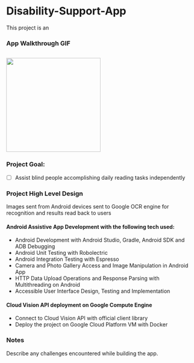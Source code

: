 # Disability-Support-App

This project is an 


### App Walkthrough GIF
<img src="http://g.recordit.co/Y8ST3OOfFp.gif" width=250><br>
---

### Project Goal: 
- [ ] Assist blind people accomplishing daily reading tasks independently
### Project High Level Design
Images sent from Android devices sent to Google OCR engine for recognition and results read back to users

#### Android Assistive App Development with the following tech used:
- Android Development with Android Studio, Gradle, Android SDK and ADB Debugging  
- Android Unit Testing with Robolectric  
- Android Integration Testing with Espresso  
- Camera and Photo Gallery Access and Image Manipulation in Android App  
- HTTP Data Upload Operations and Response Parsing with Multithreading on Android  
- Accessible User Interface Design, Testing and Implementation  

#### Cloud Vision API deployment on Google Compute Engine
- Connect to Cloud Vision API with official client library
- Deploy the project on Google Cloud Platform VM with Docker


### Notes
Describe any challenges encountered while building the app.
